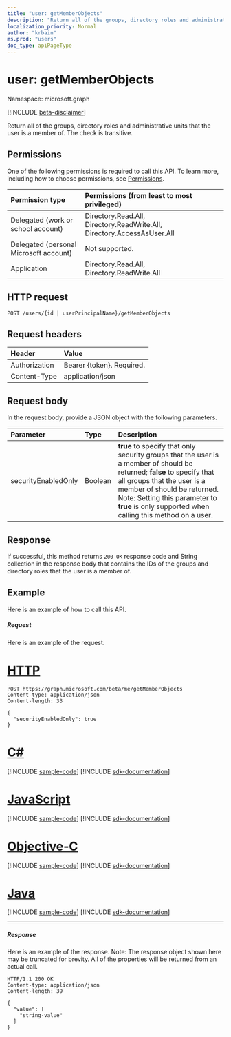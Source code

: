 ```yaml
---
title: "user: getMemberObjects"
description: "Return all of the groups, directory roles and administrative units that the user is a member of. The check is transitive."
localization_priority: Normal
author: "krbain"
ms.prod: "users"
doc_type: apiPageType
---
```


# user: getMemberObjects

Namespace: microsoft.graph

[!INCLUDE [beta-disclaimer](../../includes/beta-disclaimer.md)]

Return all of the groups, directory roles and administrative units that the user is a member of. The check is transitive.

## Permissions
One of the following permissions is required to call this API. To learn more, including how to choose permissions, see [Permissions](/graph/permissions-reference).


|Permission type      | Permissions (from least to most privileged)              |
|:--------------------|:---------------------------------------------------------|
|Delegated (work or school account) | Directory.Read.All, Directory.ReadWrite.All, Directory.AccessAsUser.All    |
|Delegated (personal Microsoft account) | Not supported.    |
|Application | Directory.Read.All, Directory.ReadWrite.All |

## HTTP request
<!-- { "blockType": "ignored" } -->
```http
POST /users/{id | userPrincipalName}/getMemberObjects
```
## Request headers
| Header       | Value |
|:---------------|:--------|
| Authorization  | Bearer {token}. Required.  |
| Content-Type  | application/json  |

## Request body
In the request body, provide a JSON object with the following parameters.

| Parameter	   | Type	|Description|
|:---------------|:--------|:----------|
|securityEnabledOnly|Boolean|**true** to specify that only security groups that the user is a member of should be returned; **false** to specify that all groups that the user is a member of should be returned. Note: Setting this parameter to **true** is only supported when calling this method on a user.|

## Response

If successful, this method returns `200 OK` response code and String collection in the response body that contains the IDs of the groups and directory roles that the user is a member of.

## Example
Here is an example of how to call this API.
##### Request
Here is an example of the request.

# [HTTP](#tab/http)
<!-- {
  "blockType": "request",
  "name": "user_getmemberobjects"
}-->
```http
POST https://graph.microsoft.com/beta/me/getMemberObjects
Content-type: application/json
Content-length: 33

{
  "securityEnabledOnly": true
}
```
# [C#](#tab/csharp)
[!INCLUDE [sample-code](../includes/snippets/csharp/user-getmemberobjects-csharp-snippets.md)]
[!INCLUDE [sdk-documentation](../includes/snippets/snippets-sdk-documentation-link.md)]

# [JavaScript](#tab/javascript)
[!INCLUDE [sample-code](../includes/snippets/javascript/user-getmemberobjects-javascript-snippets.md)]
[!INCLUDE [sdk-documentation](../includes/snippets/snippets-sdk-documentation-link.md)]

# [Objective-C](#tab/objc)
[!INCLUDE [sample-code](../includes/snippets/objc/user-getmemberobjects-objc-snippets.md)]
[!INCLUDE [sdk-documentation](../includes/snippets/snippets-sdk-documentation-link.md)]

# [Java](#tab/java)
[!INCLUDE [sample-code](../includes/snippets/java/user-getmemberobjects-java-snippets.md)]
[!INCLUDE [sdk-documentation](../includes/snippets/snippets-sdk-documentation-link.md)]

---


##### Response
Here is an example of the response. Note: The response object shown here may be truncated for brevity. All of the properties will be returned from an actual call.
<!-- {
  "blockType": "response",
  "truncated": true,
  "@odata.type": "string",
  "isCollection": true
} -->
```http
HTTP/1.1 200 OK
Content-type: application/json
Content-length: 39

{
  "value": [
    "string-value"
  ]
}
```

<!-- uuid: 8fcb5dbc-d5aa-4681-8e31-b001d5168d79
2015-10-25 14:57:30 UTC -->
<!--
{
  "type": "#page.annotation",
  "description": "user: getMemberObjects",
  "keywords": "",
  "section": "documentation",
  "tocPath": "",
  "suppressions": [
  ]
}
-->
